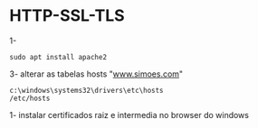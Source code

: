 # HTTP-SSL-TLS

1-

    sudo apt install apache2

3- alterar as tabelas hosts "www.simoes.com"

    c:\windows\systems32\drivers\etc\hosts
    /etc/hosts

1- instalar certificados raiz e intermedia no browser do windows

